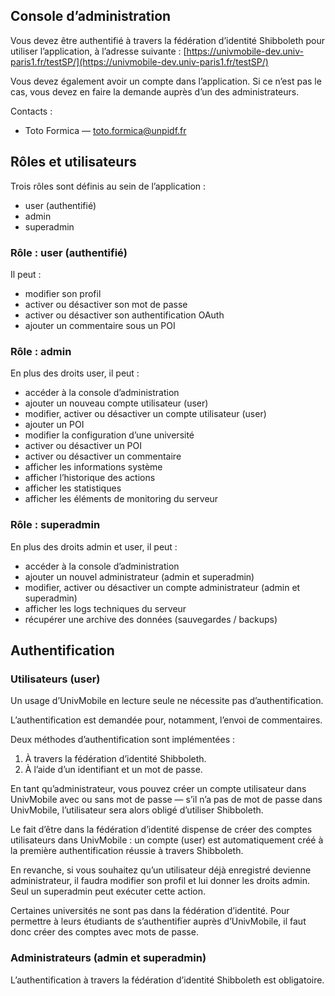 ## Console d’administration

Vous devez être authentifié à travers la fédération d’identité
Shibboleth pour utiliser l’application, à l’adresse suivante :
[https://univmobile-dev.univ-paris1.fr/testSP/](https://univmobile-dev.univ-paris1.fr/testSP/)

Vous devez également avoir un compte dans l’application. Si
ce n’est pas le cas, vous devez en faire la demande auprès
d’un des administrateurs.

Contacts :

  * Toto Formica — [toto.formica@unpidf.fr](mailto:toto.formica@unpidf.fr)

## Rôles et utilisateurs

Trois rôles sont définis au sein de l’application :

  * user (authentifié)
  * admin
  * superadmin

### Rôle : user (authentifié)

Il peut :

  * modifier son profil
  * activer ou désactiver son mot de passe
  * activer ou désactiver son authentification OAuth
  * ajouter un commentaire sous un POI    
    
### Rôle : admin

En plus des droits user, il peut :

  * accéder à la console d’administration
  * ajouter un nouveau compte utilisateur (user)
  * modifier, activer ou désactiver un compte utilisateur (user)
  * ajouter un POI
  * modifier la configuration d’une université
  * activer ou désactiver un POI
  * activer ou désactiver un commentaire
  * afficher les informations système
  * afficher l’historique des actions
  * afficher les statistiques
  * afficher les éléments de monitoring du serveur

### Rôle : superadmin

En plus des droits admin et user, il peut :

  * accéder à la console d’administration
  * ajouter un nouvel administrateur (admin et superadmin)
  * modifier, activer ou désactiver un compte administrateur (admin et superadmin)
  * afficher les logs techniques du serveur 
  * récupérer une archive des données (sauvegardes / backups)

## Authentification

### Utilisateurs (user)

Un usage d’UnivMobile en lecture seule ne nécessite pas
d’authentification.

L’authentification est demandée pour, notamment,
l’envoi de commentaires.

Deux méthodes d’authentification sont implémentées :

  1. À travers la fédération d’identité Shibboleth.
  2. À l’aide d’un identifiant et un mot de passe.

En tant qu’administrateur, vous pouvez créer un compte utilisateur
dans UnivMobile avec ou sans mot de passe — s’il n’a pas de mot
de passe dans UnivMobile, l’utilisateur sera alors obligé 
d’utiliser Shibboleth.

Le fait d’être dans la fédération d’identité dispense de
créer des comptes utilisateurs dans UnivMobile : un compte
(user) est automatiquement créé à la première authentification
réussie à travers Shibboleth.

En revanche, si vous souhaitez qu’un utilisateur déjà enregistré
devienne administrateur, il faudra modifier son profil et
lui donner les droits admin. Seul un superadmin peut exécuter
cette action.

Certaines universités ne sont pas dans la fédération d’identité.
Pour permettre à leurs étudiants de s’authentifier auprès d’UnivMobile,
il faut donc créer des comptes avec mots de passe.

### Administrateurs (admin et superadmin)

L’authentification à travers la fédération d’identité
Shibboleth est obligatoire.

